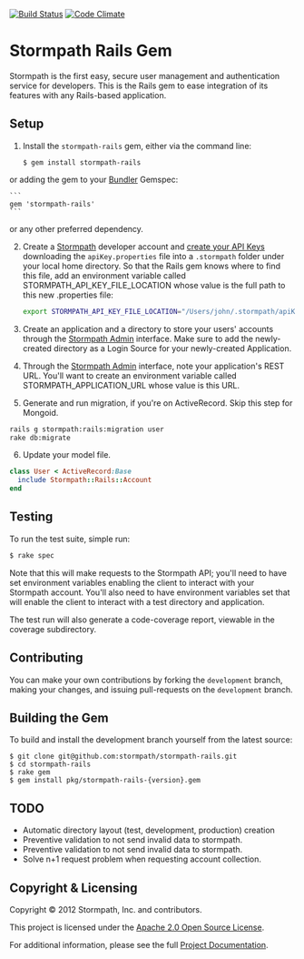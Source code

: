 [![Build Status](https://secure.travis-ci.org/stormpath/stormpath-rails.png)](http://travis-ci.org/stormpath/stormpath-rails)
[![Code Climate](https://codeclimate.com/github/stormpath/stormpath-rails.png)](https://codeclimate.com/github/stormpath/stormpath-rails)
# Stormpath Rails Gem

Stormpath is the first easy, secure user management and authentication service for developers.
This is the Rails gem to ease integration of its features with any Rails-based application.

## Setup

1. Install the <code>stormpath-rails</code> gem, either via the command line:

    ```
    $ gem install stormpath-rails
    ```

  or adding the gem to your [Bundler][bundler] Gemspec:

    ```
    gem 'stormpath-rails'
    ```

  or any other preferred dependency.

2. Create a [Stormpath][stormpath] developer account and [create your API Keys][create-api-keys]
  downloading the <code>apiKey.properties</code> file into a <code>.stormpath</code>
  folder under your local home directory. So that the Rails gem knows where to find this file,
  add an environment variable called STORMPATH\_API\_KEY\_FILE\_LOCATION whose value is the full
  path to this new .properties file:

    ```sh
    export STORMPATH_API_KEY_FILE_LOCATION="/Users/john/.stormpath/apiKey.properties"
    ```

3. Create an application and a directory to store your users' accounts through the
  [Stormpath Admin][stormpath-admin] interface. Make sure to add the newly-created
  directory as a Login Source for your newly-created Application.

4. Through the [Stormpath Admin][stormpath-admin] interface, note your application's REST URL.
  You'll want to create an environment variable called STORMPATH\_APPLICATION\_URL whose value
  is this URL.

5. Generate and run migration, if you're on ActiveRecord. Skip this step for Mongoid.
  ```sh
  rails g stormpath:rails:migration user
  rake db:migrate
  ```

6. Update your model file.
  ```ruby
  class User < ActiveRecord:Base
    include Stormpath::Rails::Account
  end
  ```

## Testing

To run the test suite, simple run:

```sh
$ rake spec
```

Note that this will make requests to the Stormpath API; you'll need to have set
environment variables enabling the client to interact with your Stormpath
account. You'll also need to have environment variables set that will enable
the client to interact with a test directory and application.

The test run will also generate a code-coverage report, viewable in the
coverage subdirectory.

## Contributing

You can make your own contributions by forking the <code>development</code>
branch, making your changes, and issuing pull-requests on the
<code>development</code> branch.

## Building the Gem

To build and install the development branch yourself from the latest source:

```
$ git clone git@github.com:stormpath/stormpath-rails.git
$ cd stormpath-rails
$ rake gem
$ gem install pkg/stormpath-rails-{version}.gem
```

## TODO

+ Automatic directory layout (test, development, production) creation
+ Preventive validation to not send invalid data to stormpath.
+ Preventive validation to not send invalid data to stormpath.
+ Solve n+1 request problem when requesting account collection.

## Copyright & Licensing

Copyright &copy; 2012 Stormpath, Inc. and contributors.

This project is licensed under the [Apache 2.0 Open Source License](http://www.apache.org/licenses/LICENSE-2.0).

For additional information, please see the full [Project Documentation](https://www.stormpath.com/docs/ruby/product-guide).

  [bundler]: http://gembundler.com/
  [stormpath]: http://stormpath.com/
  [create-api-keys]: http://www.stormpath.com/docs/ruby/product-guide#AssignAPIkeys
  [stormpath_bootstrap]: https://github.com/stormpath/stormpath-sdk-ruby/wiki/Bootstrapping-Stormpath
  [stormpath-admin]: https://api.stormpath.com/login
